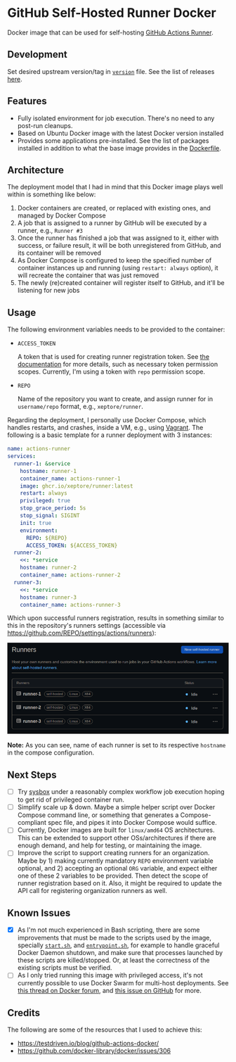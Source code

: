 # GitHub Self-Hosted Runner Docker

Docker image that can be used for self-hosting [GitHub Actions Runner](https://github.com/actions/runner).

## Development

Set desired upstream version/tag in [`version`](./version) file. See the list of releases [here](https://github.com/actions/runner).

## Features

- Fully isolated environment for job execution. There's no need to any post-run cleanups.
- Based on Ubuntu Docker image with the latest Docker version installed
- Provides some applications pre-installed. See the list of packages installed in addition to what the base image provides in the [Dockerfile](./Dockerfile).

## Architecture

The deployment model that I had in mind that this Docker image plays well within is something like below:

1. Docker containers are created, or replaced with existing ones, and managed by Docker Compose
2. A job that is assigned to a runner by GitHub will be executed by a runner, e.g., `Runner #3`
3. Once the runner has finished a job that was assigned to it, either with success, or failure result, it will be both unregistered from GitHub, and its container will be removed
4. As Docker Compose is configured to keep the specified number of container instances up and running (using `restart: always` option), it will recreate the container that was just removed
5. The newly (re)created container will register itself to GitHub, and it'll be listening for new jobs

## Usage

The following environment variables needs to be provided to the container:

- `ACCESS_TOKEN`

   A token that is used for creating runner registration token. See [the documentation](https://docs.github.com/en/rest/actions/self-hosted-runners?apiVersion=2022-11-28#create-a-registration-token-for-a-repository) for more details, such as necessary token permission scopes. Currently, I'm using a token with `repo` permission scope.

- `REPO`

   Name of the repository you want to create, and assign runner for in `username/repo` format, e.g., `xeptore/runner`.

Regarding the deployment, I personally use Docker Compose, which handles restarts, and crashes, inside a VM, e.g., using [Vagrant](https://vagrantup.com/). The following is a basic template for a runner deployment with 3 instances:

```yml
name: actions-runner
services:
  runner-1: &service
    hostname: runner-1
    container_name: actions-runner-1
    image: ghcr.io/xeptore/runner:latest
    restart: always
    privileged: true
    stop_grace_period: 5s
    stop_signal: SIGINT
    init: true
    environment:
      REPO: ${REPO}
      ACCESS_TOKEN: ${ACCESS_TOKEN}
  runner-2:
    <<: *service
    hostname: runner-2
    container_name: actions-runner-2
  runner-3:
    <<: *service
    hostname: runner-3
    container_name: actions-runner-3
```

Which upon successful runners registration, results in something similar to this in the repository's runners settings (accessible via <https://github.com/REPO/settings/actions/runners>):

![Registered runners](runners.png)

**Note:** As you can see, name of each runner is set to its respective `hostname` in the compose configuration.

## Next Steps

- [ ] Try [sysbox](https://github.com/nestybox/sysbox) under a reasonably complex workflow job execution hoping to get rid of privileged container run.
- [ ] Simplify scale up & down. Maybe a simple helper script over Docker Compose command line, or something that generates a Compose-compliant spec file, and pipes it into Docker Compose would suffice.
- [ ] Currently, Docker images are built for `linux/amd64` OS architectures. This can be extended to support other OSs/architectures if there are enough demand, and help for testing, or maintaining the image.
- [ ] Improve the script to support creating runners for an organization. Maybe by 1) making currently mandatory `REPO` environment variable optional, and 2) accepting an optional `ORG` variable, and expect either one of these 2 variables to be provided. Then detect the scope of runner registration based on it. Also, it might be required to update the API call for registering organization runners as well.

## Known Issues

- [x] As I'm not much experienced in Bash scripting, there are some improvements that must be made to the scripts used by the image, specially [`start.sh`](./start.sh), and [`entrypoint.sh`](./entrypoint.sh), for example to handle graceful Docker Daemon shutdown, and make sure that processes launched by these scripts are killed/stopped. Or, at least the correctness of the existing scripts must be verified.
- [ ] As I only tried running this image with privileged access, it's not currently possible to use Docker Swarm for multi-host deployments. See [this thread on Docker forum](https://forums.docker.com/t/ignoring-unsupported-options-privileged/57627), and [this issue on GitHub](https://github.com/moby/moby/issues/24862) for more.

## Credits

The following are some of the resources that I used to achieve this:

- <https://testdriven.io/blog/github-actions-docker/>
- <https://github.com/docker-library/docker/issues/306>
